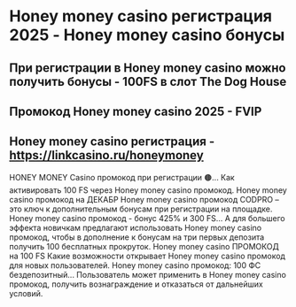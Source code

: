 # Honey money casino регистрация 2025 - Honey money casino бонусы

## При регистрации в Honey money casino можно получить бонусы - 100FS в слот The Dog House

## Промокод Honey money casino 2025 - FVIP

## Honey money casino регистрация - https://linkcasino.ru/honeymoney


HONEY MONEY Casino промокод при регистрации 🟤...
Как активировать 100 FS через Honey money casino промокод.
Honey money casino промокод на ДЕКАБР
Honey money casino промокод CODPRO – это ключ к дополнительным бонусам при регистрации на площадке.
Honey money casino промокод - бонус 425% и 300 FS...
А для большего эффекта новичкам предлагают использовать Honey money casino промокод, чтобы в дополнение к бонусам на три первых депозита получить 100 бесплатных прокруток.
Honey money casino ПРОМОКОД на 100 FS
Какие возможности открывает Honey money casino промокод для новых пользователей.
Honey money casino промокод: 100 ФС бездепозитный...
Пользователь может применить в Honey money casino промокод, получить вознаграждение и отказаться от дальнейших условий.
